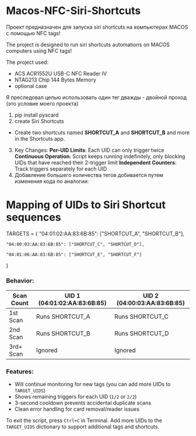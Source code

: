 # Macos-NFC-Siri-Shortcuts

Проект предназначен для запуска  siri shortcuts на компьютерах MACOS с помощью NFC tags!

The project is designed to run siri shortcuts automations on MACOS computers using NFC tags!

The project used: 
- ACS ACR1552U USB-C NFC Reader IV
- NTAG213 Chip 144 Bytes Memory
- optional case
  
Я преследовал целью использовать один тег дважды - двойной проход (это условие моего проекта)

1. pip install pyscard
2. create Siri Shortcuts
- Create two shortcuts named **SHORTCUT_A** and **SHORTCUT_B**  and more in the Shortcuts app.
3. Key Changes:
**Per-UID Limits**: Each UID can only trigger twice
**Continuous Operation**: Script keeps running indefinitely, only blocking UIDs that have reached their 2-trigger limit
**Independent Counters**: Track triggers separately for each UID
4. Добавление большего количества тегов добивается путем изменения кода по аналогии:
  # Mapping of UIDs to Siri Shortcut sequences
TARGETS = {
    "04:01:02:AA:83:6B:85": ["SHORTCUT_A", "SHORTCUT_B"],
    
    "04:00:03:AA:83:6B:85": ["SHORTCUT_C", "SHORTCUT_D"],
    
    "04:01:06:AA:83:6B:85": ["SHORTCUT_E", "SHORTCUT_F"]
}


### Behavior:
| Scan Count | UID 1 (04:01:02:AA:83:6B:85) | UID 2 (04:00:03:AA:83:6B:85) |
|------------|-------------------------------|-------------------------------|
| 1st Scan   | Runs SHORTCUT_A               | Runs SHORTCUT_C               |
| 2nd Scan   | Runs SHORTCUT_B               | Runs SHORTCUT_D               |
| 3rd+ Scan  | Ignored                       | Ignored                       |

### Features:
- Will continue monitoring for new tags (you can add more UIDs to `TARGET_UIDS`)
- Shows remaining triggers for each UID (`1/2` or `2/2`)
- 3-second cooldown prevents accidental duplicate scans
- Clean error handling for card removal/reader issues

To exit the script, press `Ctrl+C` in Terminal. Add more UIDs to the `TARGET_UIDS` dictionary to support additional tags and shortcuts.
